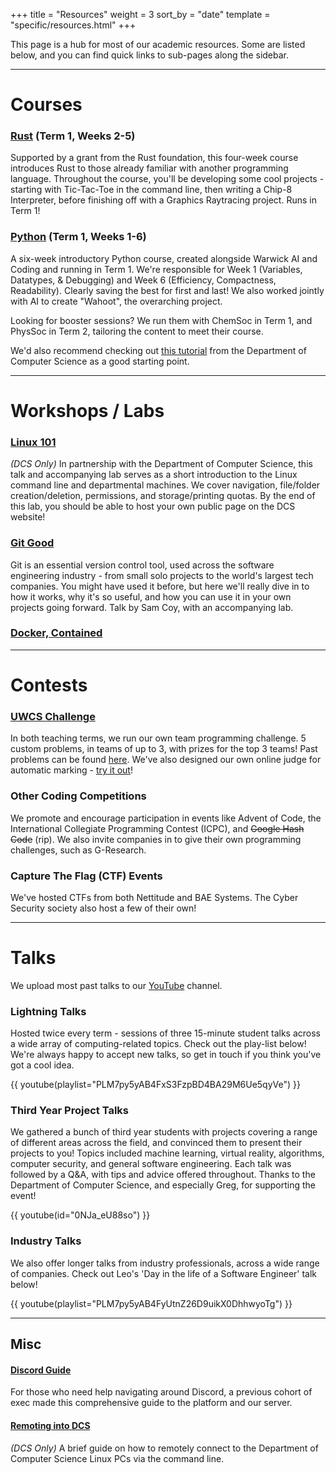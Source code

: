 +++
title = "Resources"
weight = 3
sort_by = "date"
template = "specific/resources.html"
+++

This page is a hub for most of our academic resources. Some are listed below, and you can find quick links to sub-pages along the sidebar.

---

# Courses

### [Rust](https://rs118.uwcs.co.uk) (Term 1, Weeks 2-5)

Supported by a grant from the Rust foundation, this four-week course introduces Rust to those already familiar with another programming language. Throughout the course, you'll be developing some cool projects - starting with Tic-Tac-Toe in the command line, then writing a Chip-8 Interpreter, before finishing off with a Graphics Raytracing project. Runs in Term 1!

### [Python](https://go.uwcs.uk/python) (Term 1, Weeks 1-6)

A six-week introductory Python course, created alongside Warwick AI and Coding and running in Term 1.
We're responsible for Week 1 (Variables, Datatypes, & Debugging) and Week 6 (Efficiency, Compactness, Readability). Clearly saving the best for first and last! We also worked jointly with AI to create "Wahoot", the overarching project.

Looking for booster sessions? We run them with ChemSoc in Term 1, and PhysSoc in Term 2, tailoring the content to meet their course.

We'd also recommend checking out [this tutorial](https://howtoprogram.dcs.warwick.ac.uk) from the Department of Computer Science as a good starting point.

---

# Workshops / Labs

### [Linux 101](linux-101)
*(DCS Only)* In partnership with the Department of Computer Science, this talk and accompanying lab serves as a short introduction to the Linux command line and departmental machines. We cover navigation, file/folder creation/deletion, permissions, and storage/printing quotas. By the end of this lab, you should be able to host your own public page on the DCS website!

### [Git Good](git-good)
Git is an essential version control tool, used across the software engineering industry - from small solo projects to the world's largest tech companies. You might have used it before, but here we'll really dive in to how it works, why it's so useful, and how you can use it in your own projects going forward. Talk by Sam Coy, with an accompanying lab.

### [Docker, Contained](docker)

---

# Contests

### [UWCS Challenge](https://challenge.uwcs.co.uk)
In both teaching terms, we run our own team programming challenge. 5 custom problems, in teams of up to 3, with prizes for the top 3 teams! Past problems can be found [here](https://github.com/UWCS/progcomps/releases). We've also designed our own online judge for automatic marking - [try it out](https://challenge.uwcs.co.uk)!

### Other Coding Competitions
We promote and encourage participation in events like Advent of Code, the International Collegiate Programming Contest (ICPC), and ~~Google Hash Code~~ (rip). We also invite companies in to give their own programming challenges, such as G-Research.

### Capture The Flag (CTF) Events

We've hosted CTFs from both Nettitude and BAE Systems. The Cyber Security society also host a few of their own!

---

# Talks
We upload most past talks to our [YouTube](https://www.youtube.com/@warwickcomputing) channel.

### Lightning Talks

Hosted twice every term - sessions of three 15-minute student talks across a wide array of computing-related topics. Check out the play-list below! We're always happy to accept new talks, so get in touch if you think you've got a cool idea.

{{ youtube(playlist="PLM7py5yAB4FxS3FzpBD4BA29M6Ue5qyVe") }}

### Third Year Project Talks

We gathered a bunch of third year students with projects covering a range of different areas across the field, and convinced them to present their projects to you! Topics included machine learning, virtual reality, algorithms, computer security, and general software engineering. Each talk was followed by a Q&A, with tips and advice offered throughout. Thanks to the Department of Computer Science, and especially Greg, for supporting the event!

{{ youtube(id="0NJa_eU88so") }}

### Industry Talks

We also offer longer talks from industry professionals, across a wide range of companies. Check out Leo's 'Day in the life of a Software Engineer' talk below!

{{ youtube(playlist="PLM7py5yAB4FyUtnZ26D9uikX0DhhwyoTg") }}

---

## Misc

#### [Discord Guide](https://uwcs.co.uk/documents/9/UWCS_Discord_Guide.pdf)

For those who need help navigating around Discord, a previous cohort of exec made this comprehensive guide to the platform and our server.

#### [Remoting into DCS](https://uwcs.co.uk/resources/remotedcs/)

*(DCS Only)* A brief guide on how to remotely connect to the Department of Computer Science Linux PCs via the command line.
